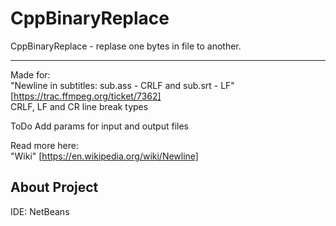 # CppBinaryReplace
CppBinaryReplace - replase one bytes in file to another.  
- - - -
Made for:   
"Newline in subtitles: sub.ass - CRLF and sub.srt - LF" [https://trac.ffmpeg.org/ticket/7362]  
CRLF, LF and CR line break types  

ToDo
Add params for input and output files

Read more here:  
"Wiki" [https://en.wikipedia.org/wiki/Newline]

## About Project
IDE: NetBeans  
